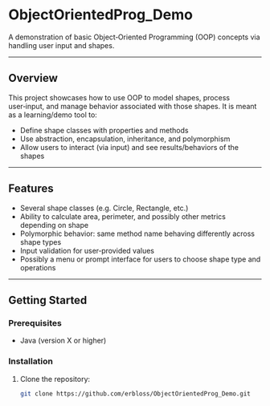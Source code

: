 # ObjectOrientedProg_Demo

A demonstration of basic Object‑Oriented Programming (OOP) concepts via handling user input and shapes.  

---

## Overview

This project showcases how to use OOP to model shapes, process user‑input, and manage behavior associated with those shapes. It is meant as a learning/demo tool to:

- Define shape classes with properties and methods  
- Use abstraction, encapsulation, inheritance, and polymorphism  
- Allow users to interact (via input) and see results/behaviors of the shapes  

---

## Features

- Several shape classes (e.g. Circle, Rectangle, etc.)  
- Ability to calculate area, perimeter, and possibly other metrics depending on shape  
- Polymorphic behavior: same method name behaving differently across shape types  
- Input validation for user‑provided values  
- Possibly a menu or prompt interface for users to choose shape type and operations  

---

## Getting Started

### Prerequisites

- Java (version X or higher)  

### Installation

1. Clone the repository:  
   ```bash
   git clone https://github.com/erbloss/ObjectOrientedProg_Demo.git
